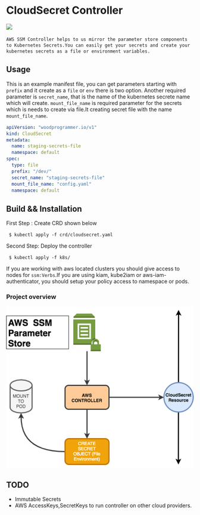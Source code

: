 # CloudSecret Controller
<img src="https://travis-ci.org/WoodProgrammer/aws-secrets-k8s-controller.svg?branch=master"></img>
```
AWS SSM Controller helps to us mirror the parameter store components to Kubernetes Secrets.You can easily get your secrets and create your kubernetes secrets as a file or environment variables.
```

## Usage

This is an example manifest file, you can get parameters starting with `prefix` and it create as a `file` or `env` there is two option.
Another required parameter is `secret_name`, that is the name of the kubernetes secrete name which will create.
`mount_file_name` is required parameter for the secrets which is needs to create via file.It creating secret file with the name `mount_file_name`.

```yaml
apiVersion: "woodprogrammer.io/v1"
kind: CloudSecret
metadata:
  name: staging-secrets-file
  namespace: default
spec:
  type: file
  prefix: "/dev/"
  secret_name: "staging-secrets-file"
  mount_file_name: "config.yaml"
  namespace: default
```

## Build && Installation
First Step : Create CRD shown below 
```
 $ kubectl apply -f crd/cloudsecret.yaml
```
Second Step: Deploy the controller 
```
 $ kubectl apply -f k8s/
```

If you are working with aws located clusters you should give access to nodes for `ssm:Verbs`.If you are using kiam, kube2iam or aws-iam-authenticator, you should  setup your policy access to namespace or pods.

### Project overview

<img src="./img/controller.png"></img>

## TODO

* Immutable Secrets
* AWS AccessKeys,SecretKeys to run controller on other cloud providers.

